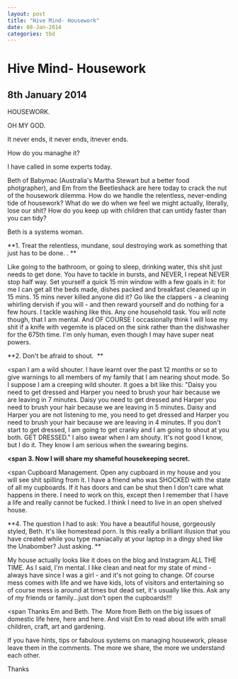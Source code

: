 ```yaml
---
layout: post
title: "Hive Mind- Housework"
date: 08-Jan-2014
categories: tbd
---
```


# Hive Mind- Housework

## 8th January 2014

HOUSEWORK.

OH MY GOD.

It never ends,   it never ends, itnever ends.

How do you managhe it?

I have called in some experts today.

Beth of Babymac (Australia's Martha Stewart but a better food photgrapher), and Em from the Beetleshack are here today to crack the nut of the housework dilemma. How do we handle the relentless, never-ending tide of housework? What do we do when we feel we might actually, literally, lose our shit? How do you keep up with children that can untidy faster than you can tidy?

Beth is a systems woman.

**1. Treat the relentless, mundane, soul destroying work as something that just has to be done. . **

Like going to the bathroom, or going to sleep, drinking water, this shit just needs to get done. You have to tackle in bursts, and NEVER, I repeat NEVER stop half way. Set yourself a quick 15 min window with a few goals in it: for me I can get all the beds made, dishes packed and breakfast cleaned up in 15 mins. 15 mins never killed anyone did it? Go like the clappers - a cleaning whirling dervish if you will - and then reward yourself and do nothing for a few hours. I tackle washing like this. Any one household task. You will note though, that I am mental. And OF COURSE I occasionally think I will lose my shit if a knife with vegemite is placed on the sink rather than the dishwasher for the 675th time. I'm only human, even though I may have super neat powers.

**2. Don't be afraid to shout.  **

<span I am a wild shouter. I have learnt over the past 12 months or so to give warnings to all members of my family that I am nearing shout mode. So I suppose I am a creeping wild shouter. It goes a bit like this: "Daisy you need to get dressed and Harper you need to brush your hair because we are leaving in 7 minutes. Daisy you need to get dressed and Harper you need to brush your hair because we are leaving in 5 minutes. Daisy and Harper you are not listening to me, you need to get dressed and Harper you need to brush your hair because we are leaving in 4 minutes. If you don't start to get dressed, I am going to get cranky and I am going to shout at you both. GET DRESSED." I also swear when I am shouty. It's not good I know, but I do it. They know I am serious when the swearing begins.  </span>

**<span 3. Now I will share my shameful housekeeping secret.</span>**

<span Cupboard Management. Open any cupboard in my house and you will see shit spilling from it. I have a friend who was SHOCKED with the state of all my cupboards. If it has doors and can be shut then I don't care what happens in there. I need to work on this, except then I remember that I have a life and really cannot be fucked. I think I need to live in an open shelved house.</span>

**4. The question I had to ask: You have a beautiful house, gorgeously styled, Beth. It's like homestead porn. Is this really a brilliant illusion that you have created while you type maniacally at your laptop in a dingy shed like the Unabomber? Just asking. **

My house actually looks like it does on the blog and Instagram ALL THE TIME. As I said, I'm mental. I like clean and neat for my state of mind - always have since I was a girl - and it's not going to change. Of course mess comes with life and we have kids, lots of visitors and entertaining so of course mess is around at times but dead set, it's usually like this. Ask any of my friends or family...just don't open the cupboards!!!

<span Thanks Em and Beth. The  More from Beth on the big issues of domestic life here, here and here. And visit Em to read about life with small children, craft, art and gardening. </span>

If you have hints, tips or fabulous systems on managing housework, please leave them in the comments. The more we share, the more we understand each other.

Thanks

 
